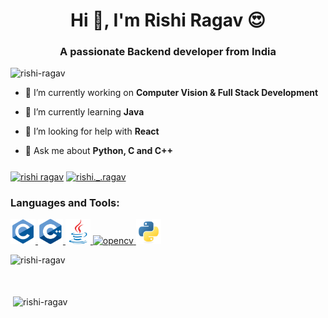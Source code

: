 <h1 align="center">Hi 👋, I'm Rishi Ragav 😍</h1>
<h3 align="center">A passionate Backend developer from India</h3>

<p align="left"> <img src="https://komarev.com/ghpvc/?username=rishi-ragav&label=Profile%20views&color=0e75b6&style=flat" alt="rishi-ragav" /> </p>

- 🔭 I’m currently working on **Computer Vision & Full Stack Development**

- 🌱 I’m currently learning **Java**

- 🤝 I’m looking for help with **React**

- 💬 Ask me about **Python, C and C++**

<h3 align="left"></h3>
<p align="left">
<a href="https://www.linkedin.com/in/rishi-ragav-v/" target="blank"><img align="center" src="https://raw.githubusercontent.com/rahuldkjain/github-profile-readme-generator/master/src/images/icons/Social/linked-in-alt.svg" alt="rishi ragav" height="30" width="40" /></a>
<a href="https://www.instagram.com/rishi._.ragav/" target="blank"><img align="center" src="https://raw.githubusercontent.com/rahuldkjain/github-profile-readme-generator/master/src/images/icons/Social/instagram.svg" alt="rishi._.ragav" height="30" width="40" /></a>
</p>

<h3 align="left">Languages and Tools:</h3>
<p align="left"> <a href="https://www.cprogramming.com/" target="_blank" rel="noreferrer"> <img src="https://raw.githubusercontent.com/devicons/devicon/master/icons/c/c-original.svg" alt="c" width="40" height="40"/> </a> <a href="https://www.w3schools.com/cpp/" target="_blank" rel="noreferrer"> <img src="https://raw.githubusercontent.com/devicons/devicon/master/icons/cplusplus/cplusplus-original.svg" alt="cplusplus" width="40" height="40"/> </a> <a href="https://www.java.com" target="_blank" rel="noreferrer"> <img src="https://raw.githubusercontent.com/devicons/devicon/master/icons/java/java-original.svg" alt="java" width="40" height="40"/> </a> <a href="https://opencv.org/" target="_blank" rel="noreferrer"> <img src="https://www.vectorlogo.zone/logos/opencv/opencv-icon.svg" alt="opencv" width="40" height="40"/> </a> <a href="https://www.python.org" target="_blank" rel="noreferrer"> <img src="https://raw.githubusercontent.com/devicons/devicon/master/icons/python/python-original.svg" alt="python" width="40" height="40"/> </a> </p>

<p><img align="left" src="https://github-readme-stats.vercel.app/api/top-langs?username=rishi-ragav&show_icons=true&locale=en&layout=compact" alt="rishi-ragav" /></p>
<br>
<br>
<br>
<p>&nbsp;<img align="center" src="https://github-readme-stats.vercel.app/api?username=rishi-ragav&show_icons=true&locale=en" alt="rishi-ragav" /></p>
